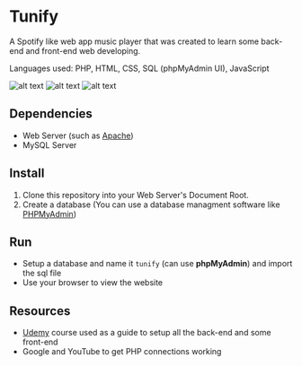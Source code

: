 # Tunify
A Spotify like web app music player that was created to learn some back-end and front-end web developing.

Languages used: PHP, HTML, CSS, SQL (phpMyAdmin UI), JavaScript

![alt text](https://github.com/kirnehv/Tunify/blob/master/screenshots/tunify_3.png?raw=true)
![alt text](https://github.com/kirnehv/Tunify/blob/master/screenshots/tunify_1.png?raw=true)
![alt text](https://github.com/kirnehv/Tunify/blob/master/screenshots/tunify_2.png?raw=true)

## Dependencies
* Web Server (such as [Apache](https://www.apache.org/))
* MySQL Server

## Install
1. Clone this repository into your Web Server's Document Root.
2. Create a database (You can use a database managment software like [PHPMyAdmin](https://www.phpmyadmin.net/))

## Run
* Setup a database and name it `tunify` (can use **phpMyAdmin**) and import the sql file
* Use your browser to view the website

## Resources
* [Udemy](https://www.udemy.com/spotify-clone/) course used as a guide to setup all the back-end and some front-end
* Google and YouTube to get PHP connections working
